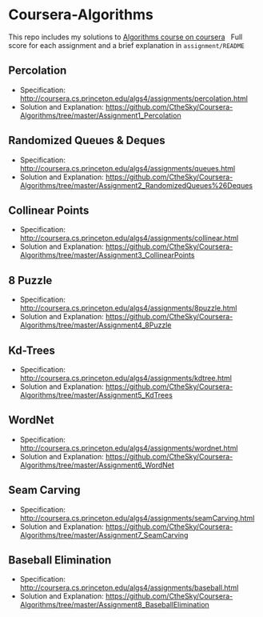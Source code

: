 # Coursera-Algorithms
This repo includes my solutions to [Algorithms course on coursera](https://www.coursera.org/learn/introduction-to-algorithms)  
Full score for each assignment and a brief explanation in `assignment/README`


## Percolation 
  - Specification: http://coursera.cs.princeton.edu/algs4/assignments/percolation.html
  - Solution and Explanation: https://github.com/CtheSky/Coursera-Algorithms/tree/master/Assignment1_Percolation
  
## Randomized Queues & Deques
  - Specification: http://coursera.cs.princeton.edu/algs4/assignments/queues.html
  - Solution and Explanation: https://github.com/CtheSky/Coursera-Algorithms/tree/master/Assignment2_RandomizedQueues%26Deques
  
## Collinear Points
  - Specification: http://coursera.cs.princeton.edu/algs4/assignments/collinear.html
  - Solution and Explanation: https://github.com/CtheSky/Coursera-Algorithms/tree/master/Assignment3_CollinearPoints

## 8 Puzzle
  - Specification: http://coursera.cs.princeton.edu/algs4/assignments/8puzzle.html
  - Solution and Explanation: https://github.com/CtheSky/Coursera-Algorithms/tree/master/Assignment4_8Puzzle

## Kd-Trees
  - Specification: http://coursera.cs.princeton.edu/algs4/assignments/kdtree.html
  - Solution and Explanation: https://github.com/CtheSky/Coursera-Algorithms/tree/master/Assignment5_KdTrees

## WordNet
  - Specification: http://coursera.cs.princeton.edu/algs4/assignments/wordnet.html
  - Solution and Explanation: https://github.com/CtheSky/Coursera-Algorithms/tree/master/Assignment6_WordNet

## Seam Carving
  - Specification: http://coursera.cs.princeton.edu/algs4/assignments/seamCarving.html
  - Solution and Explanation: https://github.com/CtheSky/Coursera-Algorithms/tree/master/Assignment7_SeamCarving

## Baseball Elimination
  - Specification: http://coursera.cs.princeton.edu/algs4/assignments/baseball.html
  - Solution and Explanation: https://github.com/CtheSky/Coursera-Algorithms/tree/master/Assignment8_BaseballElimination
